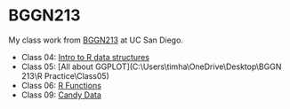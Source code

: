 # BGGN213
My class work from [BGGN213](https://bioboot.github.io/bggn213_F24/) at UC San Diego.


- Class 04: [Intro to R data structures](https://github.com/timhadad/bggn213_github/blob/main/4/lab4%20EC.pdf)
- Class 05: [All about GGPLOT](C:\Users\timha\OneDrive\Desktop\BGGN 213\R Practice\Class05)
- Class 06: [R Functions](https://github.com/timhadad/bggn213_github/blob/main/6/class06...Q6.pdf)
- Class 09: [Candy Data](https://github.com/timhadad/bggn213_github/blob/main/9/class9.pdf)


